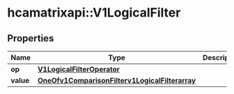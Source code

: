 # hcamatrixapi::V1LogicalFilter

## Properties
Name | Type | Description | Notes
------------ | ------------- | ------------- | -------------
**op** | [**V1LogicalFilterOperator**](v1_LogicalFilterOperator.md) |  | [optional] 
**value** | [**OneOfv1ComparisonFilterv1LogicalFilterarray**](oneOf&lt;v1_ComparisonFilter,v1_LogicalFilter,array&gt;.md) |  | [optional] 



